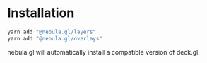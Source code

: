 # Installation

```bash
yarn add "@nebula.gl/layers"
yarn add "@nebula.gl/overlays"
```

nebula.gl will automatically install a compatible version of deck.gl.
